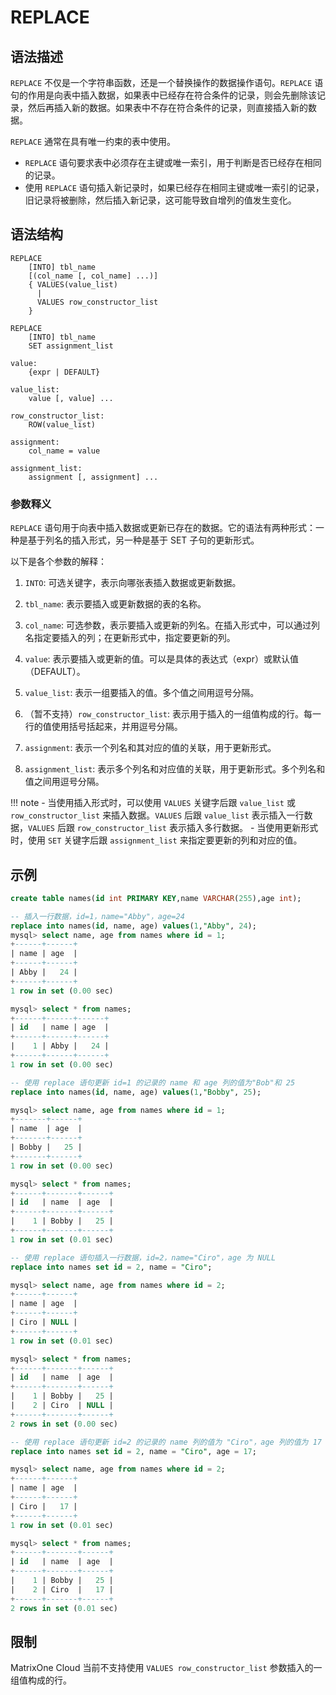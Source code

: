 # **REPLACE**

## **语法描述**

`REPLACE` 不仅是一个字符串函数，还是一个替换操作的数据操作语句。`REPLACE` 语句的作用是向表中插入数据，如果表中已经存在符合条件的记录，则会先删除该记录，然后再插入新的数据。如果表中不存在符合条件的记录，则直接插入新的数据。

`REPLACE` 通常在具有唯一约束的表中使用。

- `REPLACE` 语句要求表中必须存在主键或唯一索引，用于判断是否已经存在相同的记录。
- 使用 `REPLACE` 语句插入新记录时，如果已经存在相同主键或唯一索引的记录，旧记录将被删除，然后插入新记录，这可能导致自增列的值发生变化。

## **语法结构**

```
REPLACE
    [INTO] tbl_name
    [(col_name [, col_name] ...)]
    { VALUES(value_list)
      |
      VALUES row_constructor_list
    }

REPLACE
    [INTO] tbl_name
    SET assignment_list

value:
    {expr | DEFAULT}

value_list:
    value [, value] ...

row_constructor_list:
    ROW(value_list)

assignment:
    col_name = value

assignment_list:
    assignment [, assignment] ...
```

### 参数释义

`REPLACE` 语句用于向表中插入数据或更新已存在的数据。它的语法有两种形式：一种是基于列名的插入形式，另一种是基于 SET 子句的更新形式。

以下是各个参数的解释：

1. `INTO`: 可选关键字，表示向哪张表插入数据或更新数据。

2. `tbl_name`: 表示要插入或更新数据的表的名称。

3. `col_name`: 可选参数，表示要插入或更新的列名。在插入形式中，可以通过列名指定要插入的列；在更新形式中，指定要更新的列。

4. `value`: 表示要插入或更新的值。可以是具体的表达式（expr）或默认值（DEFAULT）。

5. `value_list`: 表示一组要插入的值。多个值之间用逗号分隔。

6. （暂不支持）`row_constructor_list`: 表示用于插入的一组值构成的行。每一行的值使用括号括起来，并用逗号分隔。

7. `assignment`: 表示一个列名和其对应的值的关联，用于更新形式。

8. `assignment_list`: 表示多个列名和对应值的关联，用于更新形式。多个列名和值之间用逗号分隔。

!!! note
    - 当使用插入形式时，可以使用 `VALUES` 关键字后跟 `value_list` 或 `row_constructor_list` 来插入数据。`VALUES` 后跟 `value_list` 表示插入一行数据，`VALUES` 后跟 `row_constructor_list` 表示插入多行数据。
    - 当使用更新形式时，使用 `SET` 关键字后跟 `assignment_list` 来指定要更新的列和对应的值。

## **示例**

```sql
create table names(id int PRIMARY KEY,name VARCHAR(255),age int);

-- 插入一行数据，id=1，name="Abby"，age=24
replace into names(id, name, age) values(1,"Abby", 24);
mysql> select name, age from names where id = 1;
+------+------+
| name | age  |
+------+------+
| Abby |   24 |
+------+------+
1 row in set (0.00 sec)

mysql> select * from names;
+------+------+------+
| id   | name | age  |
+------+------+------+
|    1 | Abby |   24 |
+------+------+------+
1 row in set (0.00 sec)

-- 使用 replace 语句更新 id=1 的记录的 name 和 age 列的值为"Bob"和 25
replace into names(id, name, age) values(1,"Bobby", 25);

mysql> select name, age from names where id = 1;
+-------+------+
| name  | age  |
+-------+------+
| Bobby |   25 |
+-------+------+
1 row in set (0.00 sec)

mysql> select * from names;
+------+-------+------+
| id   | name  | age  |
+------+-------+------+
|    1 | Bobby |   25 |
+------+-------+------+
1 row in set (0.01 sec)

-- 使用 replace 语句插入一行数据，id=2，name="Ciro"，age 为 NULL
replace into names set id = 2, name = "Ciro";

mysql> select name, age from names where id = 2;
+------+------+
| name | age  |
+------+------+
| Ciro | NULL |
+------+------+
1 row in set (0.01 sec)

mysql> select * from names;
+------+-------+------+
| id   | name  | age  |
+------+-------+------+
|    1 | Bobby |   25 |
|    2 | Ciro  | NULL |
+------+-------+------+
2 rows in set (0.00 sec)

-- 使用 replace 语句更新 id=2 的记录的 name 列的值为 "Ciro"，age 列的值为 17
replace into names set id = 2, name = "Ciro", age = 17;

mysql> select name, age from names where id = 2;
+------+------+
| name | age  |
+------+------+
| Ciro |   17 |
+------+------+
1 row in set (0.01 sec)

mysql> select * from names;
+------+-------+------+
| id   | name  | age  |
+------+-------+------+
|    1 | Bobby |   25 |
|    2 | Ciro  |   17 |
+------+-------+------+
2 rows in set (0.01 sec)
```

## **限制**

MatrixOne Cloud 当前不支持使用 `VALUES row_constructor_list` 参数插入的一组值构成的行。
